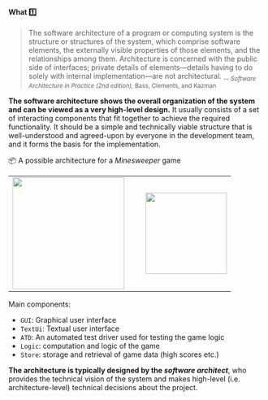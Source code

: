 <div id="title">

#### What :one:

</div>

<div id="body">

> The software architecture of a program or computing system is the structure or structures of the system, which comprise software elements, the externally visible properties of those elements, and the relationships among them. Architecture is concerned with the public side of interfaces; private details of elements—details having to do solely with internal implementation—are not architectural.
> <sub>-- _Software Architecture in Practice (2nd edition)_, Bass, Clements, and Kazman</sub>

**The software architecture shows the overall organization of the system and can be viewed as a very high-level design.** It usually consists of a set of interacting components that fit together to achieve the required functionality. It should be a simple and technically viable structure that is well-understood and agreed-upon by everyone in the development team, and it forms the basis for the implementation.

<tip-box>

:package: A possible architecture for a _Minesweeper_ game

<table>
<tr>
<td><img src="{{baseUrl}}/architecture/introduction/what/images/minesweeper.png" height="220" /></td>
<td width="10px"></td>
<td><img src="{{baseUrl}}/architecture/introduction/what/images/minesweeperArchitecture.png" height="160" /></td>
</tr>
</table>
<p/>

Main components:
* `GUI`: Graphical user interface
* `TextUi`: Textual user interface
* `ATD`: An automated test driver used for testing the game logic
* `Logic`: computation and logic of the game
* `Store`: storage and retrieval of game data (high scores etc.)

</tip-box>

**The architecture is typically designed by the _software architect_**, who provides the technical vision of the system and makes high-level (i.e. architecture-level) technical decisions about the project.


<!-- TODO: 
The logical view (satisfying the functional requirements) vs. the process view (concurrency issues) vs. the physical view (distribution issues) vs. the development view (how the design is broken down into implementation units with explicit representation of the dependencies among the units). -->

</div>

<div id="extras">

<include src="exercises.md" />

</div>